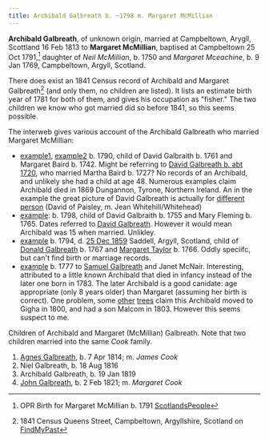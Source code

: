 ```yaml
---
title: Archibald Galbreath b. ~1798 m. Margaret McMillian
---
```

**Archibald Galbreath**, of unknown origin, married at Campbeltown, Arygll, Scottland 16 Feb 1813 to **Margaret McMillian**, baptised at Campbeltown 25 Oct 1791,[^margaret] daughter of *Neil McMillian*, b. 1750 and *Margaret Mceachine*, b. 9 Jan 1769, Campbeltown, Argyll, Scotland.

There does exist an 1841 Census record of Archibald and Margaret Galbreath[^1841] (and only them, no children are listed).  It lists an estimate birth year of 1781 for both of them, and gives his occupation as "fisher."  The two children we know who got married did so before 1841, so this seems possible.

The interweb gives various account of the Archibald Galbreath who married Margaret McMillian:

- [example1](https://www.ancestry.com/family-tree/person/tree/168792408/person/302189590160/facts), [example2](https://www.ancestry.com/family-tree/person/tree/159257411/person/272096895326/facts) b. 1790, child of David Galbraith b. 1761 and Margaret Baird b. 1742.  Might be referring to [David Galbreath b. abt 1720](galbreath-david-abt-1720.md), who married Martha Baird b. 1727? No records of an Archibald, and unlikely she had a child at age 48. Numerous examples claim Archibald died in 1869 Dungannon, Tyrone, Northern Ireland.  An in the example the great picture of David Galbreath is actually for [different person](https://www.ancestry.com/family-tree/person/tree/54711808/person/13702841868/facts) (David of Paisley, m. Jean Whitehill/Whitehead)
- [example](https://www.ancestry.com/family-tree/person/tree/47214813/person/6745410623/facts): b. 1798, child of David Galbraith b. 1755 and Mary Fleming b. 1765. Dates referred to [David Galbreath](galbreath-david-1755.md).  However it would mean Archibald was 15 when married.  Unlikley.
- [example](https://www.ancestry.com/family-tree/person/tree/160758279/person/332228639229/facts) b. 1794, d. [25 Dec 1859](https://www.scotlandspeople.gov.uk/record-results?search_type=people&dl_cat=statutory&dl_rec=statutory-deaths&surname=galbr&surname_so=starts&forename=archibald&forename_so=starts&other_surname_so=exact&mmsurname=taylor&mmsurname_so=exact&sex=M&from_year=1859&to_year=1859&birth_year_range=1&county=ARGYLL&record_type=stat_deaths) Saddell, Argyll, Scotland, child of [Donald Galbreath](https://www.scotlandspeople.gov.uk/record-results?search_type=people&event=%28B%20OR%20C%20OR%20S%29&record_type%5B0%5D=opr_births&church_type=Old%20Parish%20Registers&dl_cat=church&dl_rec=church-births-baptisms&surname=galbreath&surname_so=syn&forename=donald&forename_so=syn&sex=M&from_year=1760&to_year=1770&parent_names_so=exact&parent_name_two_so=exact&record=Church%20of%20Scotland%20%28old%20parish%20registers%29%20Roman%20Catholic%20Church%20Other%20churches) b. 1767 and [Margaret Taylor](https://www.scotlandspeople.gov.uk/record-results?search_type=people&event=%28B%20OR%20C%20OR%20S%29&record_type%5B0%5D=opr_births&church_type=Old%20Parish%20Registers&dl_cat=church&dl_rec=church-births-baptisms&surname=taylor&surname_so=exact&forename=margaret&forename_so=starts&sex=F&from_year=1766&to_year=1766&parent_names=taylor&parent_names_so=exact&parent_name_two=brown&parent_name_two_so=exact&county=ARGYLL&record=Church%20of%20Scotland%20%28old%20parish%20registers%29%20Roman%20Catholic%20Church%20Other%20churches) b. 1766.    Oddly speciifc, but can't find birth or marriage records.
- [example](https://www.ancestry.com/family-tree/person/tree/152356798/person/202054166940/facts) b. 1777 to [Samuel Galbreath](/galbreath-samuel-1736.md) and Janet McNair.  Interesting, attributed to a little known Archibald that died in infancy instead of the later one born in 1783. The later Archibald is a good canidate: age appropriate (only 8 years older) than Margaret (assuming her birth is correct).  One problem, some [other](https://www.ancestry.com/family-tree/person/tree/28530647/person/332054882446/facts) [trees](https://www.ancestry.com/family-tree/person/tree/153785869/person/372034170104/facts) claim this Archibald moved to Gigha in 1800, and had a son Malcom in 1803. However this seems suspect to me.

Children of Archibald and Margaret (McMillian) Galbreath.  Note that two children married into the same *Cook* family.

1. [Agnes Galbreath](galbreath-agnes-1814.md), b. 7 Apr 1814; m. *James Cook*
2. Niel Galbreath, b. 18 Aug 1816
3. Archibald Galbreath, b. 19 Jan 1819
4. [John Galbreath](galbreath-john-1821.md), b. 2 Feb 1821; m. *Margaret Cook*

[^marriage]: OPR Marriage on [ScotlandsPeople](https://www.scotlandspeople.gov.uk/record-results?search_type=people&event=M&record_type%5B0%5D=opr_marriages&church_type=Old%20Parish%20Registers&dl_cat=church&dl_rec=church-banns-marriages&surname=galbr&surname_so=starts&forename=archibald&forename_so=syn&sex=M&spouse_name=macmillan&spouse_name_so=exact&record=Church%20of%20Scotland%20%28old%20parish%20registers%29%20Roman%20Catholic%20Church%20Other%20churches)

[^children]: OPR Children on [ScotlandsPeople](https://www.scotlandspeople.gov.uk/record-results?search_type=people&event=%28B%20OR%20C%20OR%20S%29&record_type%5B0%5D=opr_births&church_type=Old%20Parish%20Registers&dl_cat=church&dl_rec=church-births-baptisms&surname=galbr&surname_so=starts&forename_so=syn&from_year=1814&to_year=1821&parent_names=galb&parent_names_so=starts&parent_name_two=macmillan&parent_name_two_so=fuzzy&county=ARGYLL&record=Church%20of%20Scotland%20%28old%20parish%20registers%29%20Roman%20Catholic%20Church%20Other%20churches&sort=asc&order=Date&field=year)

[^margaret]: OPR Birth for Margaret McMillian b. 1791 [ScotlandsPeople](https://www.scotlandspeople.gov.uk/record-results?search_type=people&event=%28B%20OR%20C%20OR%20S%29&record_type%5B0%5D=opr_births&church_type=Old%20Parish%20Registers&dl_cat=church&dl_rec=church-births-baptisms&surname=McMillian&surname_so=syn&forename=margaret&forename_so=exact&sex=F&from_year=1791&to_year=1791&parent_names_so=exact&parent_name_two_so=exact&county=ARGYLL&record=Church%20of%20Scotland%20%28old%20parish%20registers%29%20Roman%20Catholic%20Church%20Other%20churches&rd_real_name%5B0%5D=CAMPBELTOWN%20%28LANDWARD%29%20OR%20CAMPBELTOWN%20%28BURGH%29%20OR%20CAMPBELTOWN&rd_display_name%5B0%5D=CAMPBELTOWN%20%28LANDWARD%29%7CCAMPBELTOWN%20%28BURGH%29%7CCAMPBELTOWN_CAMPBELTOWN&rd_label%5B0%5D=CAMPBELTOWN&rd_name%5B0%5D=CAMPBELTOWN%20%2ALANDWARD%2A%20OR%20CAMPBELTOWN%20%2ABURGH%2A%20OR%20CAMPBELTOWN)

[^1841]: 1841 Census Queens Street, Campbeltown, Argyllshire, Scotland on [FindMyPast](https://www.findmypast.com/transcript?id=GBC/1841/0016606243)


